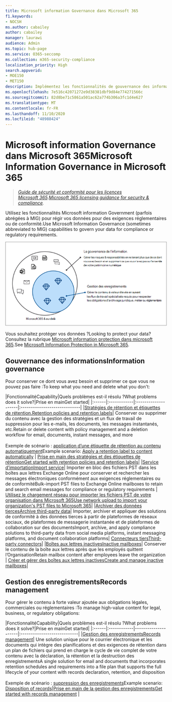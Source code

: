 ```yaml
---
title: Microsoft information Governance dans Microsoft 365
f1.keywords:
- NOCSH
ms.author: cabailey
author: cabailey
manager: laurawi
audience: Admin
ms.topic: hub-page
ms.service: O365-seccomp
ms.collection: m365-security-compliance
localization_priority: High
search.appverid:
- MOE150
- MET150
description: Implémentez les fonctionnalités de gouvernance des informations Microsoft dans Microsoft 365 pour régir vos données en matière de conformité ou de réglementation.
ms.openlocfilehash: 7e516c42071272e9d38381dbf9d84e774271566c
ms.sourcegitcommit: 82d8be71c5861a501ac62a774b306a3fc1d4e627
ms.translationtype: MT
ms.contentlocale: fr-FR
ms.lasthandoff: 11/10/2020
ms.locfileid: "48988424"
---
```

# <a name="microsoft-information-governance-in-microsoft-365"></a><span data-ttu-id="e8c59-103">Microsoft information Governance dans Microsoft 365</span><span class="sxs-lookup"><span data-stu-id="e8c59-103">Microsoft Information Governance in Microsoft 365</span></span>

><span data-ttu-id="e8c59-104">*[Guide de sécurité et conformité pour les licences Microsoft 365](https://aka.ms/ComplianceSD).*</span><span class="sxs-lookup"><span data-stu-id="e8c59-104">*[Microsoft 365 licensing guidance for security & compliance](https://aka.ms/ComplianceSD).*</span></span>

<span data-ttu-id="e8c59-105">Utilisez les fonctionnalités Microsoft information Government (parfois abrégées à MIG) pour régir vos données pour des exigences réglementaires ou de conformité.</span><span class="sxs-lookup"><span data-stu-id="e8c59-105">Use Microsoft Information Governance (sometimes abbreviated to MIG) capabilities to govern your data for compliance or regulatory requirements.</span></span>

![Diriger votre gouvernance des informations sur les données et la gestion des enregistrements](../media/information-governance-records-management.png)

<span data-ttu-id="e8c59-107">Vous souhaitez protéger vos données ?</span><span class="sxs-lookup"><span data-stu-id="e8c59-107">Looking to protect your data?</span></span> <span data-ttu-id="e8c59-108">Consultez la rubrique [Microsoft information protection dans microsoft 365](information-protection.md).</span><span class="sxs-lookup"><span data-stu-id="e8c59-108">See [Microsoft Information Protection in Microsoft 365](information-protection.md).</span></span>

## <a name="information-governance"></a><span data-ttu-id="e8c59-109">Gouvernance des informations</span><span class="sxs-lookup"><span data-stu-id="e8c59-109">Information governance</span></span>

<span data-ttu-id="e8c59-110">Pour conserver ce dont vous avez besoin et supprimer ce que vous ne pouvez pas faire :</span><span class="sxs-lookup"><span data-stu-id="e8c59-110">To keep what you need and delete what you don't:</span></span>
 
|<span data-ttu-id="e8c59-111">Fonctionnalité</span><span class="sxs-lookup"><span data-stu-id="e8c59-111">Capability</span></span>|<span data-ttu-id="e8c59-112">Quels problèmes est-il résolu ?</span><span class="sxs-lookup"><span data-stu-id="e8c59-112">What problems does it solve?</span></span>|<span data-ttu-id="e8c59-113">Prise en main</span><span class="sxs-lookup"><span data-stu-id="e8c59-113">Get started</span></span>|
|:------|:------------|:--------------------|:-----------------------------|
|[<span data-ttu-id="e8c59-114">Stratégies de rétention et étiquettes de rétention.</span><span class="sxs-lookup"><span data-stu-id="e8c59-114">Retention policies and retention labels</span></span>](retention.md)| <span data-ttu-id="e8c59-115">Conserver ou supprimer du contenu avec la gestion des stratégies et un flux de travail de suppression pour les e-mails, les documents, les messages instantanés, etc.</span><span class="sxs-lookup"><span data-stu-id="e8c59-115">Retain or delete content with policy management and a deletion workflow for email, documents, instant messages, and more</span></span> <br /><br /><span data-ttu-id="e8c59-116">Exemple de scénario : [application d’une étiquette de rétention au contenu automatiquement](apply-retention-labels-automatically.md)</span><span class="sxs-lookup"><span data-stu-id="e8c59-116">Example scenario: [Apply a retention label to content automatically](apply-retention-labels-automatically.md)</span></span> | [<span data-ttu-id="e8c59-117">Prise en main des stratégies et des étiquettes de rétention</span><span class="sxs-lookup"><span data-stu-id="e8c59-117">Get started with retention policies and retention labels</span></span>](get-started-with-retention.md)|
|[<span data-ttu-id="e8c59-118">Service d’importation</span><span class="sxs-lookup"><span data-stu-id="e8c59-118">Import service</span></span>](importing-pst-files-to-office-365.md)| <span data-ttu-id="e8c59-119">Importer en bloc des fichiers PST dans les boîtes aux lettres Exchange Online pour conserver et rechercher les messages électroniques conformément aux exigences réglementaires ou de conformité</span><span class="sxs-lookup"><span data-stu-id="e8c59-119">Bulk-import PST files to Exchange Online mailboxes to retain and search email messages for compliance or regulatory requirements</span></span> | [<span data-ttu-id="e8c59-120">Utilisez le chargement réseau pour importer les fichiers PST de votre organisation dans Microsoft 365</span><span class="sxs-lookup"><span data-stu-id="e8c59-120">Use network upload to import your organization's PST files to Microsoft 365</span></span>](use-network-upload-to-import-pst-files.md)|
|[<span data-ttu-id="e8c59-121">Archiver des données tierces</span><span class="sxs-lookup"><span data-stu-id="e8c59-121">Archive third-party data</span></span>](archiving-third-party-data.md)| <span data-ttu-id="e8c59-122">Importer, archiver et appliquer des solutions de conformité à des données tierces à partir de plateformes de réseaux sociaux, de plateformes de messagerie instantanée et de plateformes de collaboration sur des documents</span><span class="sxs-lookup"><span data-stu-id="e8c59-122">Import, archive, and apply compliance solutions to third-party data from social media platforms, instant messaging platforms, and document collaboration platforms</span></span>| [<span data-ttu-id="e8c59-123">Connecteurs tiers</span><span class="sxs-lookup"><span data-stu-id="e8c59-123">Third-party connectors</span></span>](archiving-third-party-data.md#third-party-data-connectors)|
|[<span data-ttu-id="e8c59-124">Boîtes aux lettres inactives</span><span class="sxs-lookup"><span data-stu-id="e8c59-124">Inactive mailboxes</span></span>](inactive-mailboxes-in-office-365.md)| <span data-ttu-id="e8c59-125">Conserver le contenu de la boîte aux lettres après que les employés quittent l’Organisation</span><span class="sxs-lookup"><span data-stu-id="e8c59-125">Retain mailbox content after employees leave the organization</span></span> | [<span data-ttu-id="e8c59-126">Créer et gérer des boîtes aux lettres inactives</span><span class="sxs-lookup"><span data-stu-id="e8c59-126">Create and manage inactive mailboxes</span></span>](create-and-manage-inactive-mailboxes.md)|

## <a name="records-management"></a><span data-ttu-id="e8c59-127">Gestion des enregistrements</span><span class="sxs-lookup"><span data-stu-id="e8c59-127">Records management</span></span>

<span data-ttu-id="e8c59-128">Pour gérer le contenu à forte valeur ajoutée aux obligations légales, commerciales ou réglementaires :</span><span class="sxs-lookup"><span data-stu-id="e8c59-128">To manage high-value content for legal, business, or regulatory obligations:</span></span>

|<span data-ttu-id="e8c59-129">Fonctionnalité</span><span class="sxs-lookup"><span data-stu-id="e8c59-129">Capability</span></span>|<span data-ttu-id="e8c59-130">Quels problèmes est-il résolu ?</span><span class="sxs-lookup"><span data-stu-id="e8c59-130">What problems does it solve?</span></span>|<span data-ttu-id="e8c59-131">Prise en main</span><span class="sxs-lookup"><span data-stu-id="e8c59-131">Get started</span></span>|
|:------|:------------|---------------------|:----------------------------|
|[<span data-ttu-id="e8c59-132">Gestion des enregistrements</span><span class="sxs-lookup"><span data-stu-id="e8c59-132">Records management</span></span>](records-management.md)| <span data-ttu-id="e8c59-133">Une solution unique pour le courrier électronique et les documents qui intègre des planifications et des exigences de rétention dans un plan de fichiers qui prend en charge le cycle de vie complet de votre contenu avec la déclaration, la rétention et la destruction des enregistrements</span><span class="sxs-lookup"><span data-stu-id="e8c59-133">A single solution for email and documents that incorporates retention schedules and requirements into a file plan that supports the full lifecycle of your content with records declaration, retention, and disposition</span></span> <br /><br /><span data-ttu-id="e8c59-134">Exemple de scénario : [suppression des enregistrements](disposition.md#disposition-of-records)</span><span class="sxs-lookup"><span data-stu-id="e8c59-134">Example scenario: [Disposition of records](disposition.md#disposition-of-records)</span></span>|[<span data-ttu-id="e8c59-135">Prise en main de la gestion des enregistrements</span><span class="sxs-lookup"><span data-stu-id="e8c59-135">Get started with records management</span></span>](get-started-with-records-management.md) |

